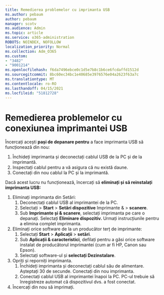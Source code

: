 ```yaml
---
title: Remedierea problemelor cu imprimanta USB
ms.author: pebaum
author: pebaum
manager: scotv
ms.audience: Admin
ms.topic: article
ms.service: o365-administration
ROBOTS: NOINDEX, NOFOLLOW
localization_priority: Normal
ms.collection: Adm_O365
ms.custom:
- "3482"
- "9001214"
ms.openlocfilehash: f6da7496ebce0c1d5e7b8c1b6ce6fcdaffd1512d
ms.sourcegitcommit: 8bc60ec34bc1e40685e3976576e04a2623f63a7c
ms.translationtype: MT
ms.contentlocale: ro-RO
ms.lasthandoff: 04/15/2021
ms.locfileid: "51812728"
---
```

# <a name="fix-usb-printer-connection-issues"></a>Remedierea problemelor cu conexiunea imprimantei USB

Încercați acești **pași de depanare pentru** a face imprimanta USB să funcționează din nou:

1. Închideți imprimanta și deconectați cablul USB de la PC și de la imprimantă.
2. Inspectați cablul pentru a vă asigura că nu există daune.
3. Conectați din nou cablul la PC și la imprimantă.

Dacă acest lucru nu funcționează, încercați să **eliminați și să reinstalați imprimanta USB:**

1. Eliminați imprimanta din Setări:
    1. Deconectați cablul USB al imprimantei de la PC.
    2. Selectați   >  **Start**  >  **Setări dispozitive** Imprimante &  >  **scanere**.
    3. Sub **Imprimante și & scanere**, selectați imprimanta pe care o depanați. Selectați **Eliminare dispozitiv.** Urmați instrucțiunile pentru a elimina complet imprimanta.
2. Eliminați orice software de la un producător terț de imprimante:
    1. Selectați **Start**  >  **Aplicații**  >  **setări**.
    2. Sub **Aplicații & caracteristici**, defilați pentru a găsi orice software instalat de producătorul imprimantei (cum ar fi HP, Canon sau Epson).
    3. Selectați software-ul și **selectați Dezinstalare**.
3. Opriți și reporniți imprimanta.<br>
    1. Închideți imprimanta și deconectați cablul său de alimentare. Așteptați 30 de secunde. Conectați din nou imprimanta.
    2. Conectați cablul USB al imprimantei înapoi la PC. PC-ul trebuie să înregistreze automat că dispozitivul dvs. a fost conectat.
4. Încercați din nou să imprimați.